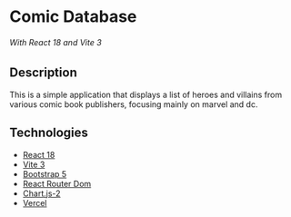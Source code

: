 # Comic Database
###### With React 18 and Vite 3

## Description

This is a simple application that displays a list of heroes and villains from various comic 
book publishers, focusing mainly on marvel and dc.

## Technologies

* [React 18](https://reactjs.org)
* [Vite 3](https://vitejs.dev)
* [Bootstrap 5](https://getbootstrap.com/)
* [React Router Dom](https://reactrouter.com/)
* [Chart.js-2](https://www.chartjs.org/docs/latest/)
* [Vercel](https://vercel.com/)


